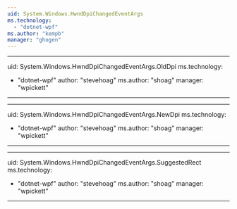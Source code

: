 ```yaml
---
uid: System.Windows.HwndDpiChangedEventArgs
ms.technology: 
  - "dotnet-wpf"
ms.author: "kempb"
manager: "ghogen"
---
```


---
uid: System.Windows.HwndDpiChangedEventArgs.OldDpi
ms.technology: 
  - "dotnet-wpf"
author: "stevehoag"
ms.author: "shoag"
manager: "wpickett"
---

---
uid: System.Windows.HwndDpiChangedEventArgs.NewDpi
ms.technology: 
  - "dotnet-wpf"
author: "stevehoag"
ms.author: "shoag"
manager: "wpickett"
---

---
uid: System.Windows.HwndDpiChangedEventArgs.SuggestedRect
ms.technology: 
  - "dotnet-wpf"
author: "stevehoag"
ms.author: "shoag"
manager: "wpickett"
---
